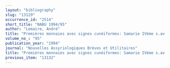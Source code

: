 ```yaml
---
layout: "bibliography"
slug: "13129"
occurrence_id: "2514"
short_title: "NABU 1994/95"
author: "Lemaire, André"
title: "Premières monnaies avec signes cunéiformes: Samarie IVème s.av.n.è."
volume_no_: "95"
publication_year: "1994"
journal: "Nouvelles Assyriologiques Brèves et Utilitaires"
title: "Premières monnaies avec signes cunéiformes: Samarie IVème s.av.n.è."
previous_item: "13132"
---
```

